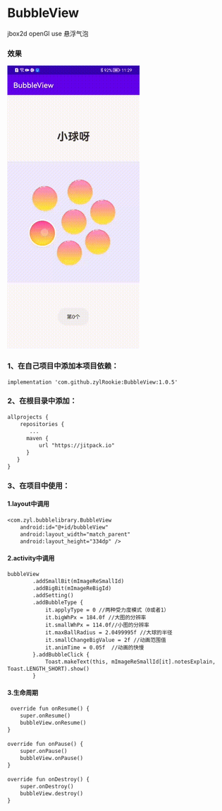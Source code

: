 # BubbleView
jbox2d openGl use 悬浮气泡

### 效果

![](screenshot/imageShow.gif)

### 1、在自己项目中添加本项目依赖：

    implementation 'com.github.zylRookie:BubbleView:1.0.5'

### 2、在根目录中添加：

    allprojects {
        repositories {
           ...
          maven {
              url "https://jitpack.io"
          }
       }
    }
  
 ### 3、在项目中使用：
  
  #### 1.layout中调用
  
    <com.zyl.bubblelibrary.BubbleView
        android:id="@+id/bubbleView"
        android:layout_width="match_parent"
        android:layout_height="334dp" />
        
  #### 2.activity中调用
  
    bubbleView
            .addSmallBit(mImageReSmallId)
            .addBigBit(mImageReBigId)
            .addSetting()
            .addBubbleType {
                it.applyType = 0 //两种受力度模式（0或者1）
                it.bigWhPx = 184.0f //大图的分辨率
                it.smallWhPx = 114.0f//小图的分辨率
                it.maxBallRadius = 2.0499995f //大球的半径
                it.smallChangeBigValue = 2f //动画范围值
                it.animTime = 0.05f  //动画的快慢
            }.addBubbleClick {
                Toast.makeText(this, mImageReSmallId[it].notesExplain, Toast.LENGTH_SHORT).show()
            }
       
       
   #### 3.生命周期
    
     override fun onResume() {
        super.onResume()
        bubbleView.onResume()
    }

    override fun onPause() {
        super.onPause()
        bubbleView.onPause()
    }

    override fun onDestroy() {
        super.onDestroy()
        bubbleView.destroy()
    } 
